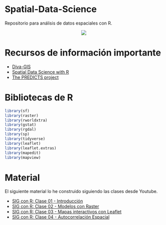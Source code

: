 # Spatial-Data-Science

Repositorio para análisis de datos espaciales con R.

<center>
<img src = "https://www.esri.com/content/dam/esrisites/en-us/arcgis/what-is-gis/images/overview-banner-layerstack-wide.png"/>
</center>

# Recursos de información importante

- [Diva-GIS](https://2.bp.blogspot.com/-GlG4gO9pnqI/UKTXdkJO8QI/AAAAAAAAAR4/ABV7ilCYy0c/s1600/fig0.jpg)
- [Spatial Data Science with R](https://rspatial.org/)
- [The PREDICTS project](https://www.predicts.org.uk/)

# Bibliotecas de R

```r
library(sf)
library(raster)
library(rworldxtra)
library(gstat)
library(rgdal)
library(sp)
library(tidyverse)
library(leaflet)
library(leaflet.extras)
library(mapedit)
library(mapview)
```

# Material

El siguiente material lo he construido siguiendo las clases desde Youtube.
- [SIG con R: Clase 01 - Introducción](https://rpubs.com/Edimer/673433)
- [SIG con R: Clase 02 - Modelos con Raster](https://rpubs.com/Edimer/673524)
- [SIG con R: Clase 03 - Mapas interactivos con Leaflet](https://rpubs.com/Edimer/673994)
- [SIG con R: Clase 04 - Autocorrelación Espacial](https://rpubs.com/Edimer/675143)